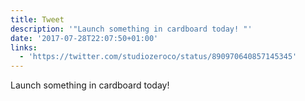 ```yaml
---
title: Tweet
description: '"Launch something in cardboard today! "'
date: '2017-07-28T22:07:50+01:00'
links:
  - 'https://twitter.com/studiozeroco/status/890970640857145345'
---
```

Launch something in cardboard today! 
